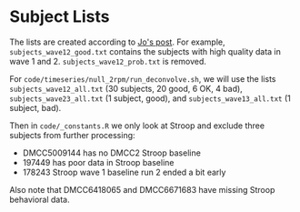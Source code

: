 # Subject Lists

The lists are created according to [Jo's post](https://3.basecamp.com/3758557/buckets/3792852/messages/4106700214). For example, `subjects_wave12_good.txt` contains the subjects with high quality data in wave 1 and 2. `subjects_wave12_prob.txt` is removed.

For `code/timeseries/null_2rpm/run_deconvolve.sh`, we will use the lists `subjects_wave12_all.txt` (30 subjects, 20 good, 6 OK, 4 bad), `subjects_wave23_all.txt` (1 subject, good), and `subjects_wave13_all.txt` (1 subject, bad).

Then in `code/_constants.R` we only look at Stroop and exclude three subjects from further processing:

- DMCC5009144 has no DMCC2 Stroop baseline
- 197449 has poor data in Stroop baseline
- 178243 Stroop wave 1 baseline run 2 ended a bit early

Also note that DMCC6418065 and DMCC6671683 have missing Stroop behavioral data.